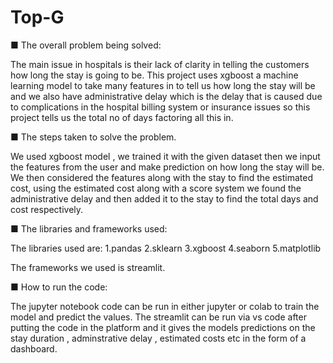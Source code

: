 # Top-G

■ The overall problem being solved:

The main issue in hospitals is their lack of clarity in telling the customers how long the stay is going to be. This project uses xgboost a machine learning model to take many features in to tell us how long the stay will be and we also have administrative delay which is the delay that is caused due to complications in the hospital billing system or insurance issues so this project tells us the total no of days factoring all this in.

■ The steps taken to solve the problem.

We used xgboost model , we trained it with the given dataset then we input the features from the user and make prediction on how long the stay will be. We then considered the features along with the stay to find the estimated cost, using the estimated cost along with a score system we found the administrative delay and then added it to the stay to find the total days and cost respectively.

■ The libraries and frameworks used:

The libraries used are:
1.pandas
2.sklearn
3.xgboost
4.seaborn
5.matplotlib

The frameworks we used is streamlit.

■ How to run the code:

The jupyter notebook code can be run in either jupyter or colab to train the model and predict the values.
The streamlit can be run via vs code after putting the code in the platform and it gives the models predictions on the stay duration , adminstrative delay , estimated costs etc in the form of a dashboard.
